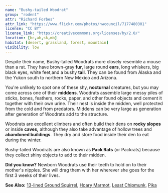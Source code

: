 ```yaml
---
name: "Bushy-tailed Woodrat"
group: "rodent"
attr: "Richard Forbes"
attr_link: "https://www.flickr.com/photos/nwcouncil/7177480301"
license: "CC BY"
license_link: "https://creativecommons.org/licenses/by/2.0/"
location: [bc,ab,sk,mb]
habitat: [desert, grassland, forest, mountain]
visibility: low
---
```

Despite their name, Bushy-tailed Woodrats more closely resemble a mouse than a rat. They have brown-gray **fur**, large round **ears**, long whiskers, big black eyes, white feet,and a bushy **tail**. They can be found from Alaska and the Yukon south to northern New Mexico and Arizona.

You're unlikely to spot one of these shy, **nocturnal** creatures, but you may come across one of their **middens**. Woodrats assemble large messy piles of sticks, bones, feathers, rocks, paper, and other found objects and cement it together with their own urine. Their nest is inside the midden, well protected from the cold and from predators. Middens can be very large as generation after generation of Woodrats add to the structure.

Woodrats are excellent climbers and often build their dens on **rocky slopes** or inside **caves,** although they also take advantage of hollow trees and **abandoned buildings**. They dry and store food inside their den to eat during the winter.

Bushy-tailed Woodrats are also known as **Pack Rats** (or Packrats) because they collect shiny objects to add to their midden.

**Did you know?** Newborn Woodrats use their teeth to hold on to their mother's nipples. She will drag them with her wherever she goes for the first 3 weeks of their lives.

<!-- generated, do not edit -->
**See Also:**
[13-lined Ground Squirrel](/{{section}}/13linegs),
[Hoary Marmot](/{{section}}/hoarymar),
[Least Chipmunk](/{{section}}/leastchip),
[Pika](/{{section}}/pika)
